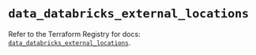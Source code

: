 # `data_databricks_external_locations`

Refer to the Terraform Registry for docs: [`data_databricks_external_locations`](https://registry.terraform.io/providers/databricks/databricks/1.92.0/docs/data-sources/external_locations).
